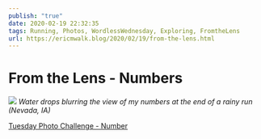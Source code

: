 ```yaml
---
publish: "true"
date: 2020-02-19 22:32:35
tags: Running, Photos, WordlessWednesday, Exploring, FromtheLens
url: https://ericmwalk.blog/2020/02/19/from-the-lens.html
---
```


# From the Lens - Numbers

![](https://ericmwalk.blog/uploads/2021/fb90aeaaa5.jpg)
*Water drops blurring the view of my numbers at the end of a rainy run (Nevada, IA)*

<a href="https://dutchgoesthephoto.net/2020/02/18/tuesday-photo-challenge-number/">Tuesday Photo Challenge - Number</a>

